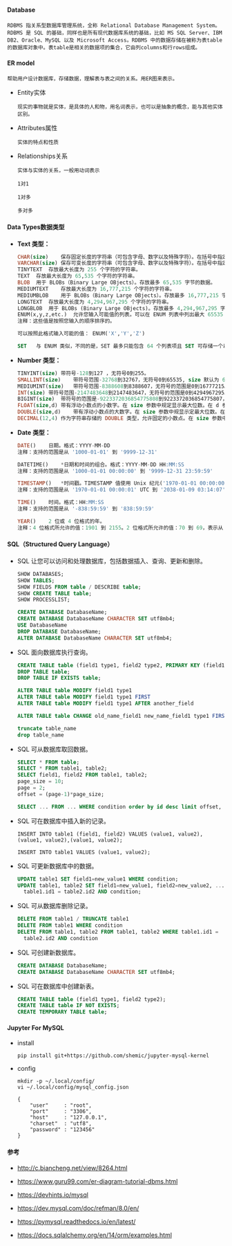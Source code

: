 #### Database

```
RDBMS 指关系型数据库管理系统，全称 Relational Database Management System。RDBMS 是 SQL 的基础，同样也是所有现代数据库系统的基础，比如 MS SQL Server、IBM DB2、Oracle、MySQL 以及 Microsoft Access。RDBMS 中的数据存储在被称为表table的数据库对象中。表table是相关的数据项的集合，它由列columns和行rows组成。
```

#### ER **model**

```
帮助用户设计数据库，存储数据，理解表与表之间的关系。用ER图来表示。
```



* Entity实体

  ```
  现实的事物就是实体，是具体的人和物，用名词表示，也可以是抽象的概念，能与其他实体区别。
  
  ```

  

* Attributes属性

  ```
  实体的特点和性质
  ```

  

* Relationships关系

  ```
  实体与实体的关系，一般用动词表示
  
  1对1
  
  1对多
  
  多对多
  ```

  

#### Data Types数据类型

* **Text 类型：**

  ```sql
  CHAR(size)	保存固定长度的字符串（可包含字母、数字以及特殊字符）。在括号中指定字符串的长度。最多 255 个字符。
  VARCHAR(size)	保存可变长度的字符串（可包含字母、数字以及特殊字符）。在括号中指定字符串的最大长度。最多 255 个字符。注释：如果值的长度大于 255，则被转换为 TEXT 类型。
  TINYTEXT	存放最大长度为 255 个字符的字符串。
  TEXT	存放最大长度为 65,535 个字符的字符串。
  BLOB	用于 BLOBs（Binary Large OBjects）。存放最多 65,535 字节的数据。
  MEDIUMTEXT	存放最大长度为 16,777,215 个字符的字符串。
  MEDIUMBLOB	用于 BLOBs（Binary Large OBjects）。存放最多 16,777,215 字节的数据。
  LONGTEXT	存放最大长度为 4,294,967,295 个字符的字符串。
  LONGBLOB	用于 BLOBs (Binary Large OBjects)。存放最多 4,294,967,295 字节的数据。
  ENUM(x,y,z,etc.)	允许您输入可能值的列表。可以在 ENUM 列表中列出最大 65535 个值。如果列表中不存在插入的值，则插入空值。
  注释：这些值是按照您输入的顺序排序的。
  
  可以按照此格式输入可能的值： ENUM('X','Y','Z')
  
  SET	与 ENUM 类似，不同的是，SET 最多只能包含 64 个列表项且 SET 可存储一个以上的选择。
  ```

  

* **Number 类型：**

  ```sql
  TINYINT(size)	带符号-128到127 ，无符号0到255。
  SMALLINT(size)	带符号范围-32768到32767，无符号0到65535, size 默认为 6。
  MEDIUMINT(size)	带符号范围-8388608到8388607，无符号的范围是0到16777215。 size 默认为9
  INT(size)	带符号范围-2147483648到2147483647，无符号的范围是0到4294967295。 size 默认为 11
  BIGINT(size)	带符号的范围是-9223372036854775808到9223372036854775807，无符号的范围是0到18446744073709551615。size 默认为 20
  FLOAT(size,d)	带有浮动小数点的小数字。在 size 参数中规定显示最大位数。在 d 参数中规定小数点右侧的最大位数。
  DOUBLE(size,d)	带有浮动小数点的大数字。在 size 参数中规显示定最大位数。在 d 参数中规定小数点右侧的最大位数。
  DECIMAL(12,4)	作为字符串存储的 DOUBLE 类型，允许固定的小数点。在 size 参数中规定显示最大位数。在 d 参数中规定小数点右侧的最大位数。
  ```

  





* **Date 类型：**

  ```sql
  DATE()	日期。格式：YYYY-MM-DD
  注释：支持的范围是从 '1000-01-01' 到 '9999-12-31'
  
  DATETIME()	*日期和时间的组合。格式：YYYY-MM-DD HH:MM:SS
  注释：支持的范围是从 '1000-01-01 00:00:00' 到 '9999-12-31 23:59:59'
  
  TIMESTAMP()	*时间戳。TIMESTAMP 值使用 Unix 纪元('1970-01-01 00:00:00' UTC) 至今的秒数来存储。格式：YYYY-MM-DD HH:MM:SS
  注释：支持的范围是从 '1970-01-01 00:00:01' UTC 到 '2038-01-09 03:14:07' UTC
  
  TIME()	时间。格式：HH:MM:SS
  注释：支持的范围是从 '-838:59:59' 到 '838:59:59'
  
  YEAR()	2 位或 4 位格式的年。
  注释：4 位格式所允许的值：1901 到 2155。2 位格式所允许的值：70 到 69，表示从 1970 到 2069。
  ```

  

#### SQL（Structured Query Language）

* SQL 让您可以访问和处理数据库，包括数据插入、查询、更新和删除。

  ```sql
  SHOW DATABASES;
  SHOW TABLES;
  SHOW FIELDS FROM table / DESCRIBE table;
  SHOW CREATE TABLE table;
  SHOW PROCESSLIST;
  
  CREATE DATABASE DatabaseName;
  CREATE DATABASE DatabaseName CHARACTER SET utf8mb4;
  USE DatabaseName
  DROP DATABASE DatabaseName;
  ALTER DATABASE DatabaseName CHARACTER SET utf8mb4;
  ```

  

* SQL 面向数据库执行查询。

  ```sql
  CREATE TABLE table (field1 type1, field2 type2, PRIMARY KEY (field1));
  DROP TABLE table;
  DROP TABLE IF EXISTS table;
  
  ALTER TABLE table MODIFY field1 type1
  ALTER TABLE table MODIFY field1 type1 FIRST
  ALTER TABLE table MODIFY field1 type1 AFTER another_field
  
  ALTER TABLE table CHANGE old_name_field1 new_name_field1 type1 FIRST
  
  truncate table_name
  drop table_name
  ```

  

* SQL 可从数据库取回数据。

  ```sql
  SELECT * FROM table;
  SELECT * FROM table1, table2;
  SELECT field1, field2 FROM table1, table2;
  page_size = 10;
  page = 2;
  offset = (page-1)*page_size;
  
  SELECT ... FROM ... WHERE condition order by id desc limit offset, page_size;
  
  ```

  

* SQL 可在数据库中插入新的记录。

  ```
  INSERT INTO table1 (field1, field2) VALUES (value1, value2),(value1, value2),(value1, value2);
  
  INSERT INTO table1 VALUES (value1, value2);
  ```

  

* SQL 可更新数据库中的数据。

  ```sql
  UPDATE table1 SET field1=new_value1 WHERE condition;
  UPDATE table1, table2 SET field1=new_value1, field2=new_value2, ... WHERE
    table1.id1 = table2.id2 AND condition;
  ```

  

* SQL 可从数据库删除记录。

  ```sql
  DELETE FROM table1 / TRUNCATE table1
  DELETE FROM table1 WHERE condition
  DELETE FROM table1, table2 FROM table1, table2 WHERE table1.id1 =
    table2.id2 AND condition
  ```

  

* SQL 可创建新数据库。

  ```sql
  CREATE DATABASE DatabaseName;
  CREATE DATABASE DatabaseName CHARACTER SET utf8mb4;
  ```

  

* SQL 可在数据库中创建新表。

  ```sql
  CREATE TABLE table (field1 type1, field2 type2);
  CREATE TABLE table IF NOT EXISTS;
  CREATE TEMPORARY TABLE table;
  ```





#### Jupyter For MySQL

* install

  ```
  pip install git+https://github.com/shemic/jupyter-mysql-kernel
  ```

  

* config

  ```
  mkdir -p ~/.local/config/
  vi ~/.local/config/mysql_config.json
  
  {
      "user"     : "root",
      "port"     : "3306",
      "host"     : "127.0.0.1",
      "charset"  : "utf8",
      "password" : "123456"
  }
  ```

  

  

#### 参考

* http://c.biancheng.net/view/8264.html

* https://www.guru99.com/er-diagram-tutorial-dbms.html

* https://devhints.io/mysql
* https://dev.mysql.com/doc/refman/8.0/en/
* https://pymysql.readthedocs.io/en/latest/
* https://docs.sqlalchemy.org/en/14/orm/examples.html

